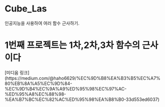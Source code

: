 # Cube_Las
인공지능을 사용하여 여러 함수 근사하기.
<h1>1번째 프로젝트는 1차,2차,3차 함수의 근사이다</h1>
[미디움 링크](https://medium.com/@haho6629/%EC%9D%B8%EA%B3%B5%EC%A7%80%EB%8A%A5%EC%9D%84-%EC%9D%B4%EC%9A%A9%ED%95%98%EC%97%AC-%ED%95%A8%EC%88%98-%EA%B7%BC%EC%82%AC%ED%95%98%EA%B8%B0-33d553ed6037)